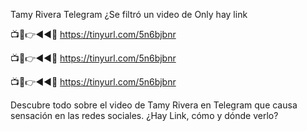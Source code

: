 Tamy Rivera Telegram ¿Se filtró un video de Only hay link

📺📱👉◄◄🔴  https://tinyurl.com/5n6bjbnr

📺📱👉◄◄🔴  https://tinyurl.com/5n6bjbnr

📺📱👉◄◄🔴  https://tinyurl.com/5n6bjbnr

Descubre todo sobre el video de Tamy Rivera en Telegram que causa sensación en las redes sociales. ¿Hay Link, cómo y dónde verlo?
